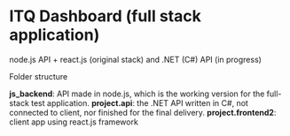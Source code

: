 # ITQ Dashboard (full stack application)

node.js API + react.js (original stack)
and .NET (C#) API (in progress)

Folder structure

**js_backend**: API made in node.js, which is the working version for the full-stack test application. 
**project.api**: the .NET API written in C#, not connected to client, nor finished for the final delivery. 
**project.frontend2**: client app using react.js framework

